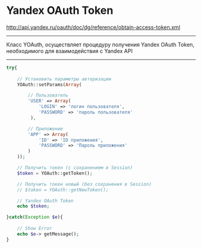 Yandex OAuth Token
========

http://api.yandex.ru/oauth/doc/dg/reference/obtain-access-token.xml

-------------------------
Класс YOAuth, осуществляет процедуру получения Yandex OAuth Token, необходимого для взаимодействия с Yandex API

-------------------------
```php
try{
    
    // Установить параметры авторизации
    YOAuth::setParams(Array(

        // Пользователь
        'USER' => Array(
            'LOGIN' => 'логин пользователя',
            'PASSWORD' => 'пароль пользователя'
         ),

        // Приложение
        'APP' => Array(
            'ID' => 'ID приложения', 
            'PASSWORD' => 'Пароль приложения' 
        )
    ));

    // Получить токен (c сохранением в Session)
    $token = YOAuth::getToken();

    // Получить токен новый (без сохранения в Session)
    // $token = YOAuth::getNewToken();

    // Yandex OAuth Token
    echo $token;

}catch(Exception $e){
    
    // Show Error   
    echo $e-> getMessage();
}
```
